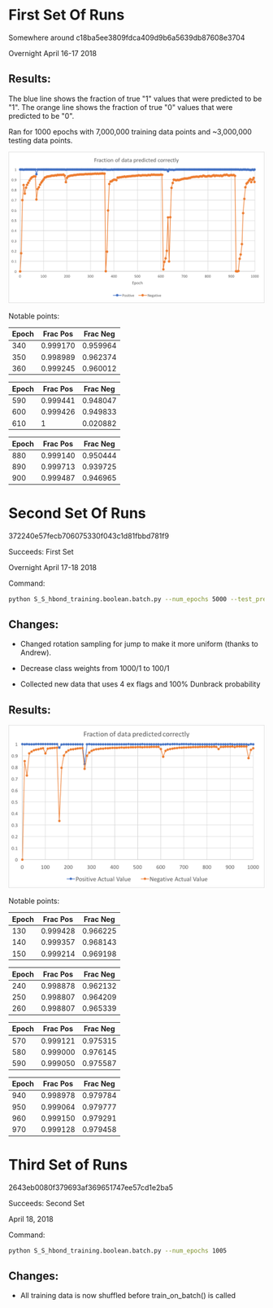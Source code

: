 # First Set Of Runs

Somewhere around c18ba5ee3809fdca409d9b6a5639db87608e3704

Overnight April 16-17 2018

## Results:

The blue line shows the fraction of true "1" values that were predicted to be "1".
The orange line shows the fraction of true "0" values that were predicted to be "0".

Ran for 1000 epochs with 7,000,000 training data points and ~3,000,000 testing data points.

![data_pics/FirstSetOfData.png](data_pics/FirstSetOfData.png)

Notable points:

| Epoch | Frac Pos | Frac Neg |
| ----- | -------- | -------- |
|   340 | 0.999170 | 0.959964 |
|   350 | 0.998989 | 0.962374 |
|   360 | 0.999245 | 0.960012 |

| Epoch | Frac Pos | Frac Neg |
| ----- | -------- | -------- |		  
|   590 | 0.999441 | 0.948047 |
|   600 | 0.999426 | 0.949833 |
|   610 | 1        | 0.020882 |

| Epoch | Frac Pos | Frac Neg |
| ----- | -------- | -------- |
|   880 | 0.999140 | 0.950444 |
|   890 | 0.999713 | 0.939725 |
|   900 | 0.999487 | 0.946965 |


# Second Set Of Runs

372240e57fecb706075330f043c1d81fbbd781f9

Succeeds: First Set

Overnight April 17-18 2018

Command:
```sh
python S_S_hbond_training.boolean.batch.py --num_epochs 5000 --test_predictions test_pred.second_run.txt
```

## Changes:

- Changed rotation sampling for jump to make it more uniform (thanks to Andrew).

- Decrease class weights from 1000/1 to 100/1

- Collected new data that uses 4 ex flags and 100% Dunbrack probability

## Results:

![data_pics/SecondSetOfData.png](data_pics/SecondSetOfData.png)

Notable points:

| Epoch | Frac Pos | Frac Neg |
| ----- | -------- | -------- |
|   130 | 0.999428 | 0.966225 |
|   140 | 0.999357 | 0.968143 |
|   150 | 0.999214 | 0.969198 |

| Epoch | Frac Pos | Frac Neg |
| ----- | -------- | -------- |
|   240 | 0.998878 | 0.962132 |
|   250 | 0.998807 | 0.964209 |
|   260 | 0.998807 | 0.965339 |

| Epoch | Frac Pos | Frac Neg |
| ----- | -------- | -------- |
|   570 | 0.999121 | 0.975315 |
|   580 | 0.999000 | 0.976145 |
|   590 | 0.999050 | 0.975587 |

| Epoch | Frac Pos | Frac Neg |
| ----- | -------- | -------- |
|   940 | 0.998978 | 0.979784 |
|   950 | 0.999064 | 0.979777 |
|   960 | 0.999150 | 0.979291 |
|   970 | 0.999128 | 0.979458 |

# Third Set of Runs

2643eb0080f379693af369651747ee57cd1e2ba5

Succeeds: Second Set

April 18, 2018

Command:
```sh
python S_S_hbond_training.boolean.batch.py --num_epochs 1005
```

## Changes:

- All training data is now shuffled before train_on_batch() is called